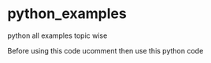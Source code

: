 # python_examples
python all examples topic wise

Before using this code ucomment then use this python code
